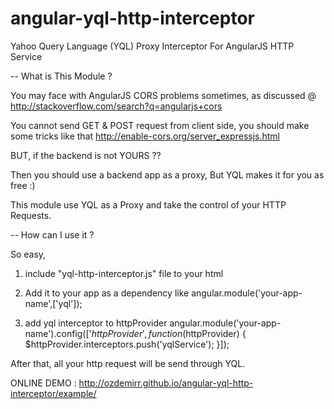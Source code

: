 # angular-yql-http-interceptor
Yahoo Query Language (YQL) Proxy Interceptor For AngularJS HTTP Service

-- What is This Module ?

You may face with AngularJS CORS problems sometimes, as discussed @ http://stackoverflow.com/search?q=angularjs+cors

You cannot send GET & POST request from client side, you should make some tricks like that http://enable-cors.org/server_expressjs.html

BUT, if the backend is not YOURS ??

Then you should use a backend app as a proxy, But YQL makes it for you as free :)

This module use YQL as a Proxy and take the control of your HTTP Requests.

-- How can I use it ?

So easy,
1. include "yql-http-interceptor.js" file to your html

2. Add it to your app as a dependency like 
angular.module('your-app-name',['yql']);

3. add yql interceptor to httpProvider
angular.module('your-app-name').config(['$httpProvider', function($httpProvider) {
    $httpProvider.interceptors.push('yqlService');
}]);

After that, all your http request will be send through YQL.

ONLINE DEMO : http://ozdemirr.github.io/angular-yql-http-interceptor/example/
